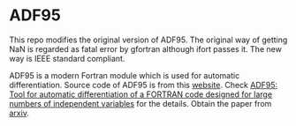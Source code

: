 # ADF95

This repo modifies the original version of ADF95. The original way of getting NaN is regarded as fatal error by gfortran although ifort passes it. The new way is IEEE standard compliant.

ADF95 is a modern Fortran module which is used for automatic differentiation. Source code of ADF95 is from this [website](http://cpc.cs.qub.ac.uk/summaries/ADVI). Check [ADF95: Tool for automatic differentiation of a FORTRAN code designed for large numbers of independent variables](https://www.sciencedirect.com/science/article/pii/S0010465505000810?via%3Dihub) for the details. Obtain the paper from [arxiv](https://arxiv.org/abs/cs/0503014).

